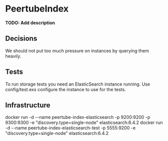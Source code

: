 # PeertubeIndex

**TODO: Add description**

## Decisions
We should not put too much pressure on instances by querying them heavily.

## Tests

To run storage tests you need an ElasticSearch instance running.
Use config/test.exs configure the instance to use for the tests.

## Infrastructure
docker run -d --name peertube-index-elasticsearch -p 9200:9200 -p 9300:9300 -e "discovery.type=single-node" elasticsearch:6.4.2
docker run -d --name peertube-index-elasticsearch-test -p 5555:9200 -e "discovery.type=single-node" elasticsearch:6.4.2
